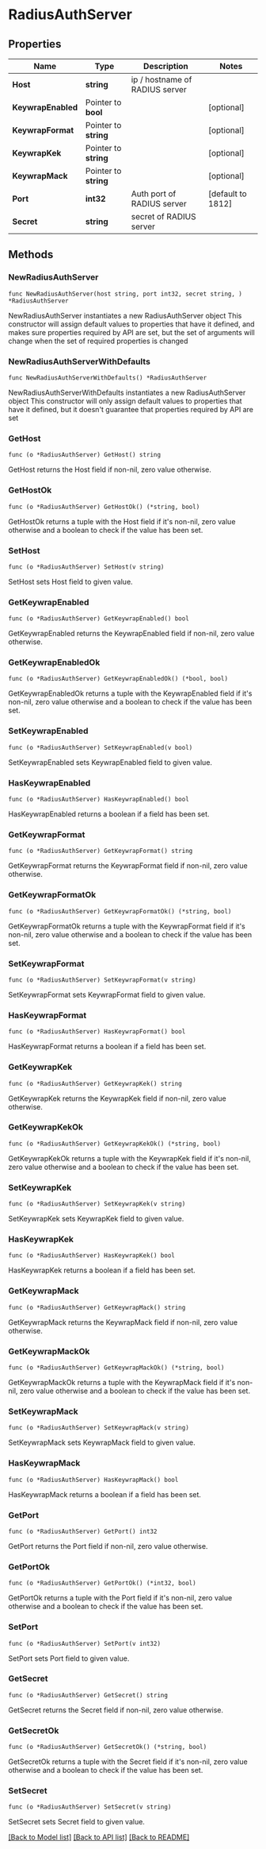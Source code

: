 # RadiusAuthServer

## Properties

Name | Type | Description | Notes
------------ | ------------- | ------------- | -------------
**Host** | **string** | ip / hostname of RADIUS server | 
**KeywrapEnabled** | Pointer to **bool** |  | [optional] 
**KeywrapFormat** | Pointer to **string** |  | [optional] 
**KeywrapKek** | Pointer to **string** |  | [optional] 
**KeywrapMack** | Pointer to **string** |  | [optional] 
**Port** | **int32** | Auth port of RADIUS server | [default to 1812]
**Secret** | **string** | secret of RADIUS server | 

## Methods

### NewRadiusAuthServer

`func NewRadiusAuthServer(host string, port int32, secret string, ) *RadiusAuthServer`

NewRadiusAuthServer instantiates a new RadiusAuthServer object
This constructor will assign default values to properties that have it defined,
and makes sure properties required by API are set, but the set of arguments
will change when the set of required properties is changed

### NewRadiusAuthServerWithDefaults

`func NewRadiusAuthServerWithDefaults() *RadiusAuthServer`

NewRadiusAuthServerWithDefaults instantiates a new RadiusAuthServer object
This constructor will only assign default values to properties that have it defined,
but it doesn't guarantee that properties required by API are set

### GetHost

`func (o *RadiusAuthServer) GetHost() string`

GetHost returns the Host field if non-nil, zero value otherwise.

### GetHostOk

`func (o *RadiusAuthServer) GetHostOk() (*string, bool)`

GetHostOk returns a tuple with the Host field if it's non-nil, zero value otherwise
and a boolean to check if the value has been set.

### SetHost

`func (o *RadiusAuthServer) SetHost(v string)`

SetHost sets Host field to given value.


### GetKeywrapEnabled

`func (o *RadiusAuthServer) GetKeywrapEnabled() bool`

GetKeywrapEnabled returns the KeywrapEnabled field if non-nil, zero value otherwise.

### GetKeywrapEnabledOk

`func (o *RadiusAuthServer) GetKeywrapEnabledOk() (*bool, bool)`

GetKeywrapEnabledOk returns a tuple with the KeywrapEnabled field if it's non-nil, zero value otherwise
and a boolean to check if the value has been set.

### SetKeywrapEnabled

`func (o *RadiusAuthServer) SetKeywrapEnabled(v bool)`

SetKeywrapEnabled sets KeywrapEnabled field to given value.

### HasKeywrapEnabled

`func (o *RadiusAuthServer) HasKeywrapEnabled() bool`

HasKeywrapEnabled returns a boolean if a field has been set.

### GetKeywrapFormat

`func (o *RadiusAuthServer) GetKeywrapFormat() string`

GetKeywrapFormat returns the KeywrapFormat field if non-nil, zero value otherwise.

### GetKeywrapFormatOk

`func (o *RadiusAuthServer) GetKeywrapFormatOk() (*string, bool)`

GetKeywrapFormatOk returns a tuple with the KeywrapFormat field if it's non-nil, zero value otherwise
and a boolean to check if the value has been set.

### SetKeywrapFormat

`func (o *RadiusAuthServer) SetKeywrapFormat(v string)`

SetKeywrapFormat sets KeywrapFormat field to given value.

### HasKeywrapFormat

`func (o *RadiusAuthServer) HasKeywrapFormat() bool`

HasKeywrapFormat returns a boolean if a field has been set.

### GetKeywrapKek

`func (o *RadiusAuthServer) GetKeywrapKek() string`

GetKeywrapKek returns the KeywrapKek field if non-nil, zero value otherwise.

### GetKeywrapKekOk

`func (o *RadiusAuthServer) GetKeywrapKekOk() (*string, bool)`

GetKeywrapKekOk returns a tuple with the KeywrapKek field if it's non-nil, zero value otherwise
and a boolean to check if the value has been set.

### SetKeywrapKek

`func (o *RadiusAuthServer) SetKeywrapKek(v string)`

SetKeywrapKek sets KeywrapKek field to given value.

### HasKeywrapKek

`func (o *RadiusAuthServer) HasKeywrapKek() bool`

HasKeywrapKek returns a boolean if a field has been set.

### GetKeywrapMack

`func (o *RadiusAuthServer) GetKeywrapMack() string`

GetKeywrapMack returns the KeywrapMack field if non-nil, zero value otherwise.

### GetKeywrapMackOk

`func (o *RadiusAuthServer) GetKeywrapMackOk() (*string, bool)`

GetKeywrapMackOk returns a tuple with the KeywrapMack field if it's non-nil, zero value otherwise
and a boolean to check if the value has been set.

### SetKeywrapMack

`func (o *RadiusAuthServer) SetKeywrapMack(v string)`

SetKeywrapMack sets KeywrapMack field to given value.

### HasKeywrapMack

`func (o *RadiusAuthServer) HasKeywrapMack() bool`

HasKeywrapMack returns a boolean if a field has been set.

### GetPort

`func (o *RadiusAuthServer) GetPort() int32`

GetPort returns the Port field if non-nil, zero value otherwise.

### GetPortOk

`func (o *RadiusAuthServer) GetPortOk() (*int32, bool)`

GetPortOk returns a tuple with the Port field if it's non-nil, zero value otherwise
and a boolean to check if the value has been set.

### SetPort

`func (o *RadiusAuthServer) SetPort(v int32)`

SetPort sets Port field to given value.


### GetSecret

`func (o *RadiusAuthServer) GetSecret() string`

GetSecret returns the Secret field if non-nil, zero value otherwise.

### GetSecretOk

`func (o *RadiusAuthServer) GetSecretOk() (*string, bool)`

GetSecretOk returns a tuple with the Secret field if it's non-nil, zero value otherwise
and a boolean to check if the value has been set.

### SetSecret

`func (o *RadiusAuthServer) SetSecret(v string)`

SetSecret sets Secret field to given value.



[[Back to Model list]](../README.md#documentation-for-models) [[Back to API list]](../README.md#documentation-for-api-endpoints) [[Back to README]](../README.md)


